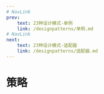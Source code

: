 ```yaml
---
# NavLink
prev:
    text: 23种设计模式-单例
    link: /designpatterns/单例.md
# NavLink
next:
    text: 23种设计模式-适配器
    link: /designpatterns/适配器.md
---
```

# 策略
